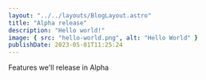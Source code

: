 ```yaml
---
layout: "../../layouts/BlogLayout.astro"
title: "Alpha release"
description: "Hello world!"
image: { src: "hello-world.png", alt: "Hello World" }
publishDate: 2023-05-01T11:25:24
---
```


Features we'll release in Alpha
